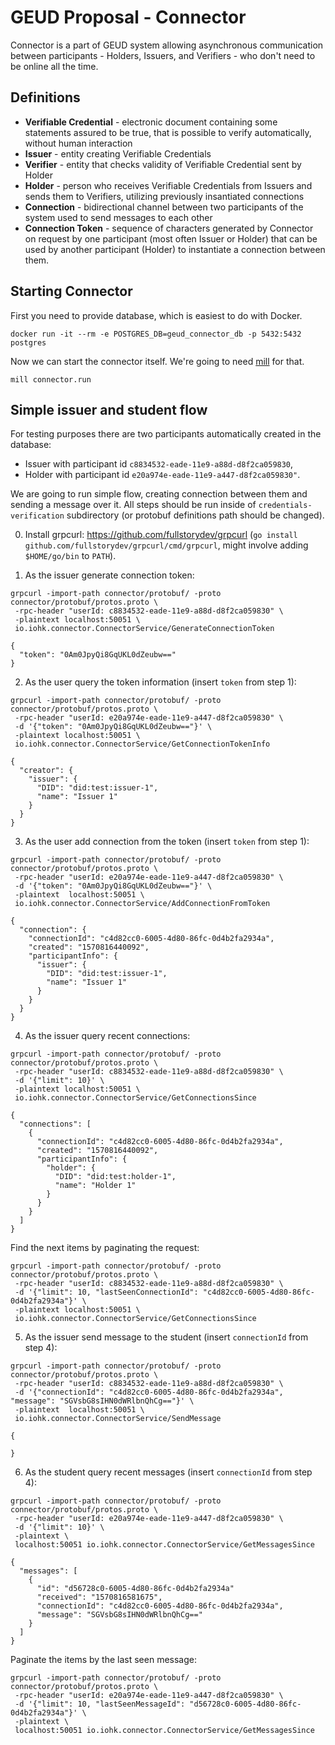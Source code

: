 # GEUD Proposal - Connector

Connector is a part of GEUD system allowing asynchronous communication between participants - Holders, Issuers, and Verifiers - who don't need to be online all the time.

## Definitions

* **Verifiable Credential** - electronic document containing some statements assured to be true, that is possible to verify automatically, without human interaction
* **Issuer** - entity creating Verifiable Credentials
* **Verifier** - entity that checks validity of Verifiable Credential sent by Holder
* **Holder** - person who receives Verifiable Credentials from Issuers and sends them to Verifiers, utilizing previously insantiated connections
* **Connection** - bidirectional channel between two participants of the system used to send messages to each other
* **Connection Token** - sequence of characters generated by Connector on request by one participant (most often Issuer or Holder) that can be used by another participant (Holder) to instantiate a connection between them.

## Starting Connector

First you need to provide database, which is easiest to do with Docker.
```
docker run -it --rm -e POSTGRES_DB=geud_connector_db -p 5432:5432 postgres
```

Now we can start the connector itself. We're going to need [mill](https://github.com/lihaoyi/mill) for that.
```
mill connector.run
```

## Simple issuer and student flow

For testing purposes there are two participants automatically created in the database:
* Issuer with participant id `c8834532-eade-11e9-a88d-d8f2ca059830`,
* Holder with participant id `e20a974e-eade-11e9-a447-d8f2ca059830"`.

We are going to run simple flow, creating connection between them and sending a message over it. All steps should be run inside of `credentials-verification` subdirectory (or protobuf definitions path should be changed).

0. Install grpcurl: https://github.com/fullstorydev/grpcurl (`go install github.com/fullstorydev/grpcurl/cmd/grpcurl`, might involve adding `$HOME/go/bin` to `PATH`).

1. As the issuer generate connection token:
```
grpcurl -import-path connector/protobuf/ -proto connector/protobuf/protos.proto \
 -rpc-header "userId: c8834532-eade-11e9-a88d-d8f2ca059830" \
 -plaintext localhost:50051 \
 io.iohk.connector.ConnectorService/GenerateConnectionToken
```

```
{
  "token": "0Am0JpyQi8GqUKL0dZeubw=="
}
```

2. As the user query the token information (insert `token` from step 1):
```
grpcurl -import-path connector/protobuf/ -proto connector/protobuf/protos.proto \
 -rpc-header "userId: e20a974e-eade-11e9-a447-d8f2ca059830" \
 -d '{"token": "0Am0JpyQi8GqUKL0dZeubw=="}' \
 -plaintext localhost:50051 \
 io.iohk.connector.ConnectorService/GetConnectionTokenInfo
```

```
{
  "creator": {
    "issuer": {
      "DID": "did:test:issuer-1",
      "name": "Issuer 1"
    }
  }
}
```

3. As the user add connection from the token (insert `token` from step 1):
```
grpcurl -import-path connector/protobuf/ -proto connector/protobuf/protos.proto \
 -rpc-header "userId: e20a974e-eade-11e9-a447-d8f2ca059830" \
 -d '{"token": "0Am0JpyQi8GqUKL0dZeubw=="}' \
 -plaintext  localhost:50051 \
 io.iohk.connector.ConnectorService/AddConnectionFromToken
```

```
{
  "connection": {
    "connectionId": "c4d82cc0-6005-4d80-86fc-0d4b2fa2934a",
    "created": "1570816440092",
    "participantInfo": {
      "issuer": {
        "DID": "did:test:issuer-1",
        "name": "Issuer 1"
      }
    }
  }
}

```

4. As the issuer query recent connections:
```
grpcurl -import-path connector/protobuf/ -proto connector/protobuf/protos.proto \
 -rpc-header "userId: c8834532-eade-11e9-a88d-d8f2ca059830" \
 -d '{"limit": 10}' \
 -plaintext localhost:50051 \
 io.iohk.connector.ConnectorService/GetConnectionsSince
```

```
{
  "connections": [
    {
      "connectionId": "c4d82cc0-6005-4d80-86fc-0d4b2fa2934a",
      "created": "1570816440092",
      "participantInfo": {
        "holder": {
          "DID": "did:test:holder-1",
          "name": "Holder 1"
        }
      }
    }
  ]
}
```

Find the next items by paginating the request:
```
grpcurl -import-path connector/protobuf/ -proto connector/protobuf/protos.proto \
 -rpc-header "userId: c8834532-eade-11e9-a88d-d8f2ca059830" \
 -d '{"limit": 10, "lastSeenConnectionId": "c4d82cc0-6005-4d80-86fc-0d4b2fa2934a"}' \
 -plaintext localhost:50051 \
 io.iohk.connector.ConnectorService/GetConnectionsSince
```

5. As the issuer send message to the student (insert `connectionId` from step 4):
```
grpcurl -import-path connector/protobuf/ -proto connector/protobuf/protos.proto \
 -rpc-header "userId: c8834532-eade-11e9-a88d-d8f2ca059830" \
 -d '{"connectionId": "c4d82cc0-6005-4d80-86fc-0d4b2fa2934a", "message": "SGVsbG8sIHN0dWRlbnQhCg=="}' \
 -plaintext  localhost:50051 \
 io.iohk.connector.ConnectorService/SendMessage
```

```
{

}
```

6. As the student query recent messages (insert `connectionId` from step 4):
```
grpcurl -import-path connector/protobuf/ -proto connector/protobuf/protos.proto \
 -rpc-header "userId: e20a974e-eade-11e9-a447-d8f2ca059830" \
 -d '{"limit": 10}' \
 -plaintext \
 localhost:50051 io.iohk.connector.ConnectorService/GetMessagesSince
```

```
{
  "messages": [
    {
      "id": "d56728c0-6005-4d80-86fc-0d4b2fa2934a"
      "received": "1570816581675",
      "connectionId": "c4d82cc0-6005-4d80-86fc-0d4b2fa2934a",
      "message": "SGVsbG8sIHN0dWRlbnQhCg=="
    }
  ]
}
```

Paginate the items by the last seen message:
```
grpcurl -import-path connector/protobuf/ -proto connector/protobuf/protos.proto \
 -rpc-header "userId: e20a974e-eade-11e9-a447-d8f2ca059830" \
 -d '{"limit": 10, "lastSeenMessageId": "d56728c0-6005-4d80-86fc-0d4b2fa2934a"}' \
 -plaintext \
 localhost:50051 io.iohk.connector.ConnectorService/GetMessagesSince
```